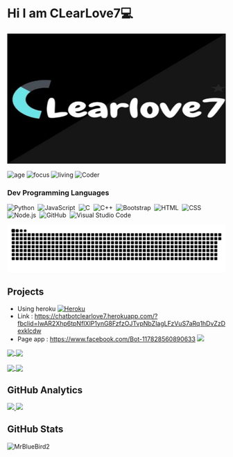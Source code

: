 
# Hi I am CLearLove7💻 #
<img src="image/image.png" alt="Artboard-1" width="700" height="300"/>


![age](https://img.shields.io/badge/age-20-silver)
![focus](https://img.shields.io/badge/focus-App-00B2BF)
![living](https://img.shields.io/badge/living-DaNangCity-red)
![Coder](https://img.shields.io/badge/Coder-CLearLove7-green)



### Dev Programming Languages


<p>
     
     
     
![Python](https://img.shields.io/badge/-Python-silver?style=flat&logo=python)&nbsp;
![JavaScript](https://img.shields.io/badge/-JavaScript-silver?style=flat&logo=javascript)&nbsp;
![C](https://img.shields.io/badge/-C-silver?style=flat&logo=C&logoColor=black)&nbsp;
![C++](https://img.shields.io/badge/-C++-silver?style=flat&logo=C%2B%2B&logoColor=00599C)&nbsp;
![Bootstrap](https://img.shields.io/badge/-Bootstrap-00B2BF?style=flat&logo=bootstrap&logoColor=563D7C)&nbsp;
![HTML](https://img.shields.io/badge/-HTML-00B2BF?style=flat&logo=HTML5)&nbsp;
![CSS](https://img.shields.io/badge/-CSS-00B2BF?style=flat&logo=CSS3&logoColor=1572B6)&nbsp;
![Node.js](https://img.shields.io/badge/-Node.js-103667?style=flat&logo=node.js&logoColor=339933)&nbsp;
![GitHub](https://img.shields.io/badge/-GitHub-103667?style=flat&logo=github)&nbsp;
![Visual Studio Code](https://img.shields.io/badge/-Visual%20Studio%20Code-103667?style=flat&logo=visual-studio-code&logoColor=007ACC)&nbsp;
     
     
![snake gif](https://github.com/TekyaygilFethi/TekyaygilFethi/blob/output/github-contribution-grid-snake.svg)
    
    
## Projects ##
+ Using heroku <a href="https://www.heroku.com/"><img alt="Heroku" src="https://img.shields.io/badge/Heroku%20-%23430098.svg?logo=heroku&logoColor=white"></a>
+ Link : https://chatbotclearlove7.herokuapp.com/?fbclid=IwAR2Xhp6tpNfIXlP1ynG8FzfzOJTvpNbZlagLFzVuS7aRq1hDvZzDexklcdw
+ Page app : https://www.facebook.com/Bot-117828560890633 
 <a href="https://facebook.com/ChatbotCL7"><img src="https://img.shields.io/badge/-ChatbotCL7-1877F2?style=flat&logo=Facebook&logoColor=white"/></a>
<a href="https://github.com/Javascript-ChatBot/js/bot">
  <img align="center" src="https://github-readme-stats.vercel.app/api/pin/?username=tuongclearlove7&repo=Javascript-ChatBot&theme=github_dark" />
</a>
<a href="https://github.com/tuongclearlove7/Python-App">
  <img align="center" src="https://github-readme-stats.vercel.app/api/pin/?username=tuongclearlove7&repo=Python-App&theme=omni" />
</a>

<br/>

<br/>

<a href="https://github.com/tuongclearlove7/Game-CSharp">
  <img align="center" src="https://github-readme-stats.vercel.app/api/pin/?username=tuongclearlove7&repo=Game-CSharp&theme=codeSTACKr" />
</a>    
<a href="https://github.com/tuongclearlove7/C">
  <img align="center" src="https://github-readme-stats.vercel.app/api/pin/?username=tuongclearlove7&repo=C&theme=codeSTACKr" />
</a>
    
## GitHub Analytics ##
<p align="left">
<a href="https://github.com/tuongclearlove7">
  <img height="180em" src="https://github-readme-stats-eight-theta.vercel.app/api?username=tuongclearlove7&show_icons=true&theme=algolia&include_all_commits=true&count_private=true"/>
  <img height="180em" src="https://github-readme-stats-eight-theta.vercel.app/api/top-langs/?username=tuongclearlove7&layout=compact&langs_count=8&theme=algolia"/>
</a>
</p>



## GitHub Stats ##
<img align="center" height="150em" src="https://github-readme-streak-stats.herokuapp.com/?user=MrBlueBird2&theme=onedark" alt="MrBlueBird2" />



